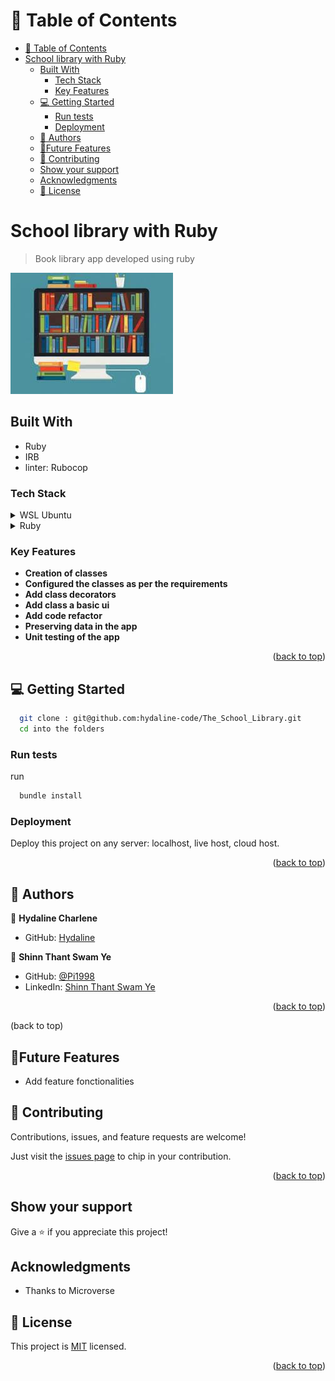 

# 📗 Table of Contents

- [📗 Table of Contents](#-table-of-contents)
- [School library with Ruby](#school-library-with-ruby)
  - [Built With](#built-with)
    - [Tech Stack ](#tech-stack-)
    - [Key Features ](#key-features-)
  - [💻 Getting Started ](#-getting-started-)
    - [Run tests](#run-tests)
    - [Deployment](#deployment)
  - [👥 Authors ](#-authors-)
  - [🔭Future Features ](#future-features-)
  - [🤝 Contributing ](#-contributing-)
  - [Show your support](#show-your-support)
  - [Acknowledgments](#acknowledgments)
  - [📝 License](#-license)



# School library with Ruby

> Book library app developed using ruby 

![Alt Text](images2.jpeg)

## Built With

- Ruby
- IRB
- linter: Rubocop

### Tech Stack <a name="tech-stack"></a>

<details>
  <summary>WSL Ubuntu</summary>

</details>

<details>
<summary>Ruby</summary>
  
</details>


### Key Features <a name="key-features"></a>

- **Creation of classes**
- **Configured the classes  as per the requirements**
- **Add class decorators**
- **Add class a basic ui**
- **Add code refactor**
- **Preserving data in the app**
- **Unit testing of the app**


<p align="right">(<a href="#readme-top">back to top</a>)</p>

## 💻 Getting Started <a name="getting-started"></a>

```bash
  git clone : git@github.com:hydaline-code/The_School_Library.git
  cd into the folders
```
 

### Run tests
run

```bash
  bundle install
```

### Deployment

Deploy this project on any server: localhost, live host, cloud host.

<p align="right">(<a href="#readme-top">back to top</a>)</p>

## 👥 Authors <a name="authors"></a>

👤 **Hydaline Charlene**

- GitHub: [Hydaline](https://github.com/hydaline-code)


👤 **Shinn Thant Swam Ye**

- GitHub: [@Pi1998](https://github.com/Pi1998)
- LinkedIn: [Shinn Thant Swam Ye](https://www.linkedin.com/in/shinn-thant-swam-ye-4171a8257/)

<p align="right">(<a href="#readme-top">back to top</a>)</p>

(back to top)

  ## 🔭Future Features <a name="Future Features"><a>

 - Add feature fonctionalities



## 🤝 Contributing <a name="contributing"></a>

Contributions, issues, and feature requests are welcome!

Just visit the [issues page](https://github.com/hydaline-code/The_School_Library/issues) to chip in your contribution.

<p align="right">(<a href="#readme-top">back to top</a>)</p>

## Show your support

Give a ⭐️ if you appreciate this  project!

## Acknowledgments

- Thanks to Microverse

## 📝 License

This project is [MIT](https://github.com/hydaline-code/The_School_Library/blob/dev/LICENSE) licensed.

<p align="right">(<a href="#readme-top">back to top</a>)</p>